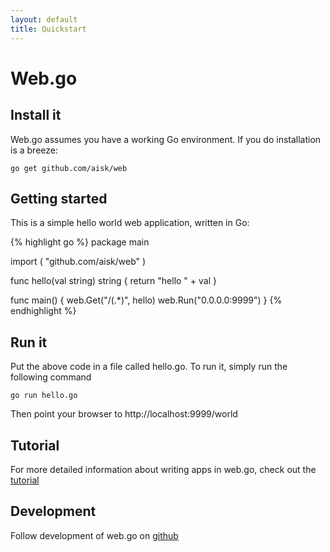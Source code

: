 ```yaml
---
layout: default
title: Quickstart
---
```


# Web.go

## Install it

Web.go assumes you have a working Go environment. If you do installation is a breeze:

    go get github.com/aisk/web

## Getting started

This is a simple hello world web application, written in Go:

{% highlight go %}
package main

import (
    "github.com/aisk/web"
)

func hello(val string) string { 
    return "hello " + val 
} 

func main() {
    web.Get("/(.*)", hello)
    web.Run("0.0.0.0:9999")
}
{% endhighlight %}

## Run it

Put the above code in a file called hello.go. To run it, simply run the following command

    go run hello.go

Then point your browser to http://localhost:9999/world

## Tutorial

For more detailed information about writing apps in web.go, check out the [tutorial](tutorial.html)

## Development

Follow development of web.go on [github](http://github.com/aisk/web)
